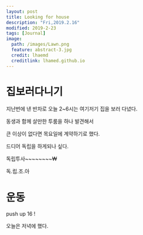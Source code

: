 ```yaml
---
layout: post
title: Looking for house
description: "Fri,2019.2.16"
modified: 2019-2-23
tags: [Journal]
image:
  path: /images/Lawn.png
  feature: abstract-3.jpg
  credit: lhaemd
  creditlink: lhamed.github.io
---
```


# 집보러다니기

지난번에 낸 반차로 오늘 2~6시는 여기저기 집을 보러 다녔다.

동생과 함께 살만한 투룸을 하나 발견해서 

큰 이상이 없다면 목요일에 계약하기로 했다. 

드디어 독립을 하게되나 싶다.

독립투사~~~~~~~~₩

독.립.조.아





# 운동

push up 16 ! 

오늘은 저녁에 했다. 